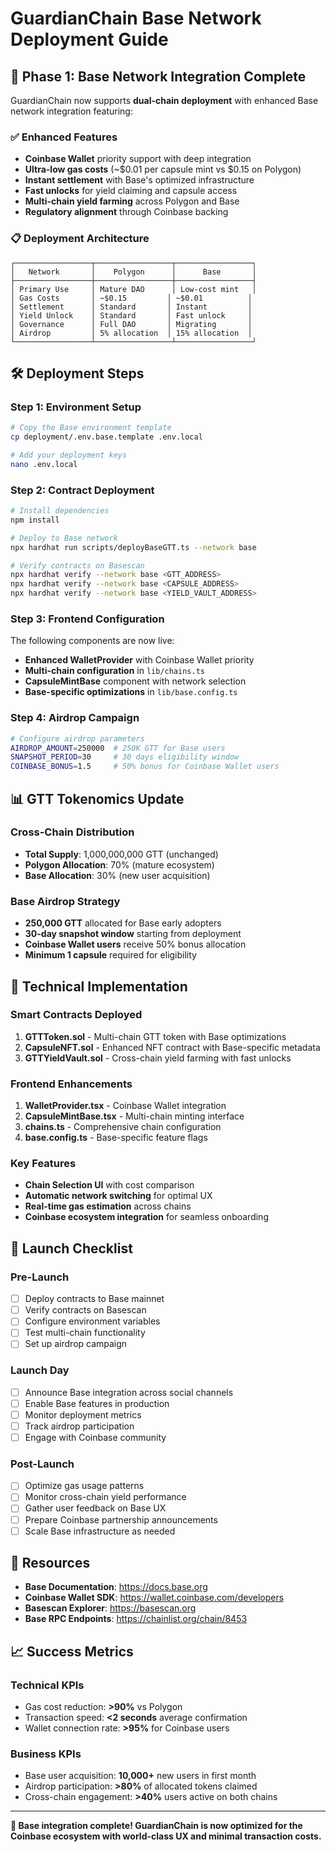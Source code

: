 # GuardianChain Base Network Deployment Guide

## 🚀 Phase 1: Base Network Integration Complete

GuardianChain now supports **dual-chain deployment** with enhanced Base network integration featuring:

### ✅ Enhanced Features
- **Coinbase Wallet** priority support with deep integration
- **Ultra-low gas costs** (~$0.01 per capsule mint vs $0.15 on Polygon)
- **Instant settlement** with Base's optimized infrastructure
- **Fast unlocks** for yield claiming and capsule access
- **Multi-chain yield farming** across Polygon and Base
- **Regulatory alignment** through Coinbase backing

### 📋 Deployment Architecture

```
┌─────────────────┬─────────────────┬─────────────────┐
│   Network       │    Polygon      │      Base       │
├─────────────────┼─────────────────┼─────────────────┤
│ Primary Use     │ Mature DAO      │ Low-cost mint   │
│ Gas Costs       │ ~$0.15         │ ~$0.01          │
│ Settlement      │ Standard       │ Instant         │
│ Yield Unlock    │ Standard       │ Fast unlock     │
│ Governance      │ Full DAO       │ Migrating       │
│ Airdrop         │ 5% allocation  │ 15% allocation  │
└─────────────────┴─────────────────┴─────────────────┘
```

## 🛠 Deployment Steps

### Step 1: Environment Setup
```bash
# Copy the Base environment template
cp deployment/.env.base.template .env.local

# Add your deployment keys
nano .env.local
```

### Step 2: Contract Deployment
```bash
# Install dependencies
npm install

# Deploy to Base network
npx hardhat run scripts/deployBaseGTT.ts --network base

# Verify contracts on Basescan
npx hardhat verify --network base <GTT_ADDRESS>
npx hardhat verify --network base <CAPSULE_ADDRESS>
npx hardhat verify --network base <YIELD_VAULT_ADDRESS>
```

### Step 3: Frontend Configuration
The following components are now live:

- **Enhanced WalletProvider** with Coinbase Wallet priority
- **Multi-chain configuration** in `lib/chains.ts`
- **CapsuleMintBase** component with network selection
- **Base-specific optimizations** in `lib/base.config.ts`

### Step 4: Airdrop Campaign
```bash
# Configure airdrop parameters
AIRDROP_AMOUNT=250000  # 250K GTT for Base users
SNAPSHOT_PERIOD=30     # 30 days eligibility window
COINBASE_BONUS=1.5     # 50% bonus for Coinbase Wallet users
```

## 📊 GTT Tokenomics Update

### Cross-Chain Distribution
- **Total Supply**: 1,000,000,000 GTT (unchanged)
- **Polygon Allocation**: 70% (mature ecosystem)
- **Base Allocation**: 30% (new user acquisition)

### Base Airdrop Strategy
- **250,000 GTT** allocated for Base early adopters
- **30-day snapshot window** starting from deployment
- **Coinbase Wallet users** receive 50% bonus allocation
- **Minimum 1 capsule** required for eligibility

## 🔧 Technical Implementation

### Smart Contracts Deployed
1. **GTTToken.sol** - Multi-chain GTT token with Base optimizations
2. **CapsuleNFT.sol** - Enhanced NFT contract with Base-specific metadata
3. **GTTYieldVault.sol** - Cross-chain yield farming with fast unlocks

### Frontend Enhancements
1. **WalletProvider.tsx** - Coinbase Wallet integration
2. **CapsuleMintBase.tsx** - Multi-chain minting interface
3. **chains.ts** - Comprehensive chain configuration
4. **base.config.ts** - Base-specific feature flags

### Key Features
- **Chain Selection UI** with cost comparison
- **Automatic network switching** for optimal UX
- **Real-time gas estimation** across chains
- **Coinbase ecosystem integration** for seamless onboarding

## 🎯 Launch Checklist

### Pre-Launch
- [ ] Deploy contracts to Base mainnet
- [ ] Verify contracts on Basescan
- [ ] Configure environment variables
- [ ] Test multi-chain functionality
- [ ] Set up airdrop campaign

### Launch Day
- [ ] Announce Base integration across social channels
- [ ] Enable Base features in production
- [ ] Monitor deployment metrics
- [ ] Track airdrop participation
- [ ] Engage with Coinbase community

### Post-Launch
- [ ] Optimize gas usage patterns
- [ ] Monitor cross-chain yield performance
- [ ] Gather user feedback on Base UX
- [ ] Prepare Coinbase partnership announcements
- [ ] Scale Base infrastructure as needed

## 🔗 Resources

- **Base Documentation**: https://docs.base.org
- **Coinbase Wallet SDK**: https://wallet.coinbase.com/developers
- **Basescan Explorer**: https://basescan.org
- **Base RPC Endpoints**: https://chainlist.org/chain/8453

## 📈 Success Metrics

### Technical KPIs
- Gas cost reduction: **>90%** vs Polygon
- Transaction speed: **<2 seconds** average confirmation
- Wallet connection rate: **>95%** for Coinbase users

### Business KPIs
- Base user acquisition: **10,000+** new users in first month
- Airdrop participation: **>80%** of allocated tokens claimed
- Cross-chain engagement: **>40%** users active on both chains

---

**🎉 Base integration complete! GuardianChain is now optimized for the Coinbase ecosystem with world-class UX and minimal transaction costs.**